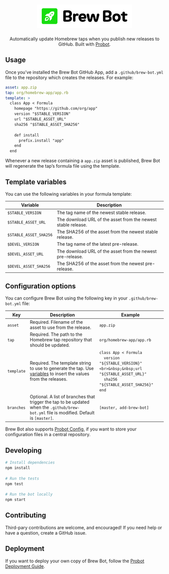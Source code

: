 <h1 align="center">
  <img src="design/logo.svg" alt="Brew Bot Logo" width="300" />
</h1>

<p align="center">Automatically update Homebrew taps when you publish new releases to GitHub. Built with <a href="https://github.com/probot/probot">Probot</a>.</p>

## Usage

Once you’ve installed the Brew Bot GitHub App, add a `.github/brew-bot.yml` file to the repository which creates the releases. For example:

```yml
asset: app.zip
tap: org/homebrew-app/app.rb
template: >
  class App < Formula
    homepage "https://github.com/org/app"
    version "$STABLE_VERSION"
    url "$STABLE_ASSET_URL"
    sha256 "$STABLE_ASSET_SHA256"

    def install
      prefix.install "app"
    end
  end
```

Whenever a new release containing a `app.zip` asset is published, Brew Bot will regenerate the tap’s formula file using the template.

## Template variables

You can use the following variables in your formula template:

|Variable|Description|
|-|-|
|`$STABLE_VERSION`|The tag name of the newest stable release.|
|`$STABLE_ASSET_URL`|The download URL of the asset from the newest stable release.|
|`$STABLE_ASSET_SHA256`|The SHA256 of the asset from the newest stable release.|
|`$DEVEL_VERSION`|The tag name of the latest pre-release.|
|`$DEVEL_ASSET_URL`|The download URL of the asset from the newest pre-release.|
|`$DEVEL_ASSET_SHA256`|The SHA256 of the asset from the newest pre-release.|

## Configuration options

You can configure Brew Bot using the following key in your `.github/brew-bot.yml` file:

|Key|Description|Example|
|-|-|-|
|`asset`|Required. Filename of the asset to use from the release.|`app.zip`|
|`tap`|Required. The path to the Homebrew tap repository that should be updated.|`org/homebrew-app/app.rb`|
|`template`|Required. The template string to use to generate the tap. Use [variables](#variables) to insert the values from the releases.|<code>class App < Formula<br>&nbsp;&nbsp;version "${STABLE_VERSION}"<br>&nbsp;&nbsp;url "${STABLE_ASSET_URL}"<br>&nbsp;&nbsp;sha256 "${STABLE_ASSET_SHA256}"<br>end</code>|
|`branches`|Optional. A list of branches that trigger the tap to be updated when the `.github/brew-bot.yml` file is modified. Default is `[master]`.|`[master, add-brew-bot]`|

Brew Bot also supports [Probot Config](https://github.com/probot/probot-config), if you want to store your configuration files in a central repository.

## Developing

```sh
# Install dependencies
npm install

# Run the tests
npm test

# Run the bot locally
npm start
```

## Contributing

Third-pary contributions are welcome, and encouraged! If you need help or have a question, create a GitHub issue.

## Deployment

If you want to deploy your own copy of Brew Bot, follow the [Probot Deployment Guide](https://probot.github.io/docs/deployment/).